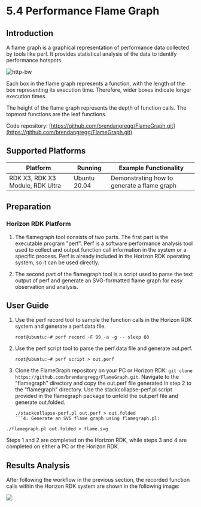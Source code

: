 # 5.4 Performance Flame Graph

## Introduction

A flame graph is a graphical representation of performance data collected by tools like perf. It provides statistical analysis of the data to identify performance hotspots.

![http-bw](./image/flame_graph/flamegraph.png "flame graph")

Each box in the flame graph represents a function, with the length of the box representing its execution time. Therefore, wider boxes indicate longer execution times.

The height of the flame graph represents the depth of function calls. The topmost functions are the leaf functions.

Code repository: [https://github.com/brendangregg/FlameGraph.git](https://github.com/brendangregg/FlameGraph.git)

## Supported Platforms

| Platform       | Running     | Example Functionality |
| -------------- | ----------- | --------------------- |
| RDK X3, RDK X3 Module, RDK Ultra | Ubuntu 20.04 | Demonstrating how to generate a flame graph |

## Preparation

### Horizon RDK Platform

1. The flamegraph tool consists of two parts. The first part is the executable program "perf". Perf is a software performance analysis tool used to collect and output function call information in the system or a specific process. Perf is already included in the Horizon RDK operating system, so it can be used directly.

2. The second part of the flamegraph tool is a script used to parse the text output of perf and generate an SVG-formatted flame graph for easy observation and analysis.

## User Guide

1. Use the perf record tool to sample the function calls in the Horizon RDK system and generate a perf.data file.

    ```shell
    root@ubuntu:~# perf record -F 99 -a -g -- sleep 60
    ```

2. Use the perf script tool to parse the perf.data file and generate out.perf.

    ```shell
    root@ubuntu:~# perf script > out.perf
    ```

3. Clone the FlameGraph repository on your PC or Horizon RDK: `git clone https://github.com/brendangregg/FlameGraph.git`. Navigate to the "flamegraph" directory and copy the out.perf file generated in step 2 to the "flamegraph" directory. Use the stackcollapse-perf.pl script provided in the flamegraph package to unfold the out.perf file and generate out.folded.

    ```shell
    ./stackcollapse-perf.pl out.perf > out.folded
    ```4. Generate an SVG flame graph using flamegraph.pl:

```shell
./flamegraph.pl out.folded > flame.svg
```

Steps 1 and 2 are completed on the Horizon RDK, while steps 3 and 4 are completed on either a PC or the Horizon RDK.

## Results Analysis

After following the workflow in the previous section, the recorded function calls within the Horizon RDK system are shown in the following image:

![](./image/flame_graph/flame_graph_result.png)